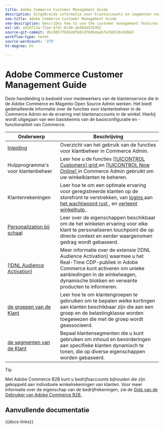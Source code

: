 ```yaml
---
title: Adobe Commerce Customer Management Guide
description: Uitgebreide informatie over klantaccounts en segmenten voor Adobe Commerce- en Magento Open Source-beheerders, inclusief configuratie.
seo-title: Adobe Commerce Customer Management Guide
seo-description: Describes how to use the customer management features in Adobe Commerce or Magento Open Source.
exl-id: ad10713a-f3ae-47dc-8c48-ab464a52b362
source-git-commit: dbc0057f02bddf681d769bdaebfaf6b526c8dbd2
workflow-type: tm+mt
source-wordcount: '275'
ht-degree: 6%

---
```



# Adobe Commerce Customer Management Guide

Deze handleiding is bedoeld voor medewerkers van de klantenservice die in de Adobe Commerce en Magento Open Source Admin werken. Het biedt gedetailleerde informatie over de functies voor klantenbeheer in de Commerce Admin en de ervaring met klantenaccounts in de winkel. Hierbij wordt uitgegaan van een basiskennis van de basisconfiguratie en -functionaliteit van Commerce.

| Onderwerp | Beschrijving |
| ------- | ----------- |
| [ Inleiding ](customers-introduction.md) | Overzicht van het gebruik van de functies voor klantbeheer in Commerce Admin. |
| Hulpprogramma&#39;s voor klantenbeheer | Leer hoe u de functies [[!UICONTROL Customers] grid ](customers-all.md) en [[!UICONTROL Now Online] ](now-online.md) in Commerce Admin gebruikt om uw winkelklanten te beheren. |
| Klantenrekeningen | Leer hoe te om een optimale ervaring voor geregistreerde klanten op de storefront te verstrekken, van [ logins ](login-landing-page.md) aan [ het wachtwoord rust ](password-reset.md), en [ verleent winkelhulp ](login-as-customer.md). |
| [ Personalization bij schaal ](personalize-scale.md) | Leer over de eigenschappen beschikbaar om de het winkelen ervaring voor elke klant te personaliseren touchpoint die op directe context en eerder waargenomen gedrag wordt gebaseerd. |
| [[!DNL Audience Activation]](audience-activation.md) | Meer informatie over de extensie [!DNL Audience Activation] waarmee u het Real-Time CDP-publiek in Adobe Commerce kunt activeren om unieke aanbiedingen in de winkelwagen, dynamische blokken en verwante producten te informeren. |
| [ de groepen van de Klant ](customer-groups.md) | Leer hoe te om klantengroepen te gebruiken om te bepalen welke kortingen aan klanten beschikbaar zijn die aan een groep en de belastingklasse worden toegewezen die met de groep wordt geassocieerd. |
| [ de segmenten van de Klant ](customer-segments.md) | Bepaal klantensegmenten die u kunt gebruiken om inhoud en bevorderingen aan specifieke klanten dynamisch te tonen, die op diverse eigenschappen worden gebaseerd. |

>[!TIP]
>
>Met Adobe Commerce B2B kunt u bedrijfsaccounts bijhouden die zijn gekoppeld aan individuele winkelrekeningen van klanten. Voor meer informatie over de eigenschap van de bedrijfrekeningen, zie de [ Gids van de Gebruiker van Adobe Commerce B2B ](../b2b/account-companies.md).

## Aanvullende documentatie

{{docs-links}}
